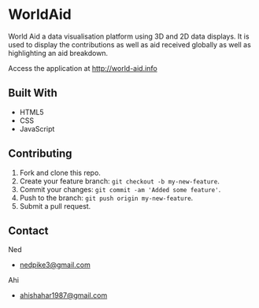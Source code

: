 # WorldAid

World Aid a data visualisation platform using 3D and 2D data displays. It is used to display the contributions as well as aid received globally as well as highlighting an aid breakdown.

Access the application at
  http://world-aid.info

<!-- ## Background

We are currently working at immersing users into the animals habitats to help promote animal welfare and encourage user to donate to help save all animals. -->

<!-- ## Features

- **VR with A-Frame**
- **3D model incorporation**
- **Parralax home page to draw the user in at first glance** -->

## Built With

- HTML5
- CSS
- JavaScript

<!--
#### Web application framework
- A-Frame v 0.4.0
- Rails v 4.2.6

#### Libraries
- [Skeleton JS](http://www.materializecss.com)
- [jQuery](http://www.jquery.com)

#### JS Plugins
- [NiceScroll](https://github.com/galetahub/ckeditor) - Great scroll effect.
- [Parralax](https://github.com/galetahub/ckeditor) - Moving image effects.
- [Stellar](https://rubygems.org/gems/bcrypt/versions/3.1.11) - Used with Parralax. -->

<!-- ## Usage

From the home page the user can enter the VR world with either of the leaf or water drop buttons. Once in the world on computer the user can navigate by clicking on the different cylinders. On mobile this can be done by focusing on a cylinder. -->

<!-- ## Future Releases

- We are looking at moving towards utilising 3D animations in the future
- Various user experience features to help with user navigation -->

<!-- ## Known Issues

- Sometimes the user falls through floor within the VR worlds
- Mobile videos are not currently working but it all currently works on chrome mobile -->

## Contributing

1. Fork and clone this repo.
2. Create your feature branch: `git checkout -b my-new-feature`.
3. Commit your changes: `git commit -am 'Added some feature'`.
4. Push to the branch: `git push origin my-new-feature`.
5. Submit a pull request.

<!-- ## Acknowledgements

- Corrine at 3D warehouse for the awesome models
- The creators of A-Frame for making this possible -->

## Contact

Ned
- nedpike3@gmail.com

Ahi
- ahishahar1987@gmail.com
